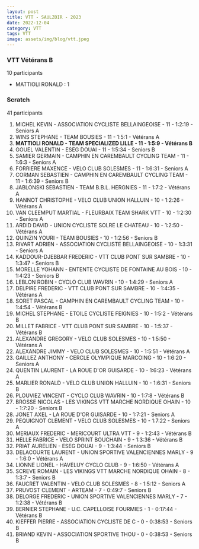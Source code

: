 ```yaml
---
layout: post
title: VTT - SAULZOIR - 2023
date: 2022-12-04
category: VTT
tags: VTT
image: assets/img/blog/vtt.jpeg
---
```


### VTT Vétérans B
10 participants
- MATTIOLI RONALD : 1

### Scratch
41 participants
1. MICHEL KEVIN - ASSOCIATION CYCLISTE BELLAINGEOISE - 11 - 1:2:19 - Seniors A
2. WINS STEPHANE - TEAM BOUSIES - 11 - 1:5:1 - Vétérans A
3. **MATTIOLI RONALD - TEAM SPECIALIZED LILLE - 11 - 1:5:9 - Vétérans B**
4. GOUEL VALENTIN - ESEG DOUAI - 11 - 1:5:34 - Seniors B
5. SAMIER GERMAIN - CAMPHIN EN CAREMBAULT CYCLING TEAM - 11 - 1:6:3 - Seniors A
6. FORRIERE MAXENCE - VELO CLUB SOLESMES - 11 - 1:6:31 - Seniors A
7. CORMAN SEBASTIEN - CAMPHIN EN CAREMBAULT CYCLING TEAM - 11 - 1:6:39 - Seniors B
8. JABLONSKI SEBASTIEN - TEAM B.B.L. HERGNIES - 11 - 1:7:2 - Vétérans A
9. HANNOT CHRISTOPHE - VELO CLUB UNION HALLUIN - 10 - 1:2:26 - Vétérans A
10. VAN CLEEMPUT MARTIAL - FLEURBAIX TEAM SHARK VTT - 10 - 1:2:30 - Seniors A
11. ARDID DAVID - UNION CYCLISTE SOLRE LE CHATEAU - 10 - 1:2:50 - Vétérans A
12. QUINZIN YOURI - TEAM BOUSIES - 10 - 1:2:56 - Seniors B
13. RIVART ADRIEN - ASSOCIATION CYCLISTE BELLAINGEOISE - 10 - 1:3:31 - Seniors A
14. KADDOUR-DJEBBAR FREDERIC - VTT  CLUB PONT SUR SAMBRE - 10 - 1:3:47 - Seniors B
15. MORELLE YOHANN - ENTENTE CYCLISTE DE FONTAINE AU BOIS - 10 - 1:4:23 - Seniors B
16. LEBLON ROBIN - CYCLO CLUB WAVRIN - 10 - 1:4:29 - Seniors A
17. DELPIRE FREDERIC - VTT  CLUB PONT SUR SAMBRE - 10 - 1:4:35 - Vétérans A
18. SORET PASCAL - CAMPHIN EN CAREMBAULT CYCLING TEAM - 10 - 1:4:54 - Vétérans B
19. MICHEL STEPHANE - ETOILE CYCLISTE FEIGNIES - 10 - 1:5:2 - Vétérans B
20. MILLET FABRICE - VTT  CLUB PONT SUR SAMBRE - 10 - 1:5:37 - Vétérans B
21. ALEXANDRE GREGORY - VELO CLUB SOLESMES - 10 - 1:5:50 - Vétérans A
22. ALEXANDRE JIMMY - VELO CLUB SOLESMES - 10 - 1:5:51 - Vétérans A
23. GAILLEZ ANTHONY - CERCLE OLYMPIQUE MARCOING - 10 - 1:6:20 - Seniors A
24. QUENTIN LAURENT - LA ROUE D'OR GUISARDE - 10 - 1:6:23 - Vétérans A
25. MARLIER RONALD - VELO CLUB UNION HALLUIN - 10 - 1:6:31 - Seniors B
26. PLOUVIEZ VINCENT - CYCLO CLUB WAVRIN - 10 - 1:7:8 - Vétérans B
27. BROSSE NICOLAS - LES VIKINGS VTT MARCHE NORDIQUE OHAIN - 10 - 1:7:20 - Seniors B
28. JONET AXEL - LA ROUE D'OR GUISARDE - 10 - 1:7:21 - Seniors A
29. PEQUIGNOT CLEMENT - VELO CLUB SOLESMES - 10 - 1:7:22 - Seniors A
30. MERIAUX FREDERIC - MERICOURT ULTRA VTT - 9 - 1:2:43 - Vétérans B
31. HELLE FABRICE - VELO SPRINT BOUCHAIN - 9 - 1:3:36 - Vétérans B
32. PRIAT AURELIEN - ESEG DOUAI - 9 - 1:3:44 - Seniors B
33. DELACOURTE LAURENT - UNION SPORTIVE VALENCIENNES MARLY - 9 - 1:6:0 - Vétérans A
34. LIONNE LIONEL - HAVELUY CYCLO CLUB - 9 - 1:6:50 - Vétérans A
35. SCREVE ROMAIN - LES VIKINGS VTT MARCHE NORDIQUE OHAIN - 8 - 1:3:7 - Seniors B
36. FAUCRET VALENTIN - VELO CLUB SOLESMES - 8 - 1:5:12 - Seniors A
37. PRUVOST CLEMENT - ARTEAM - 7 - 0:49:7 - Seniors B
38. DELORGE FREDERIC - UNION SPORTIVE VALENCIENNES MARLY - 7 - 1:2:38 - Vétérans B
39. BERNIER STEPHANE - U.C. CAPELLOISE FOURMIES - 1 - 0:17:44 - Vétérans B
40. KIEFFER PIERRE - ASSOCIATION CYCLISTE DE C - 0 - 0:38:53 - Seniors B
41. BRIAND KEVIN - ASSOCIATION SPORTIVE THOU - 0 - 0:38:53 - Seniors B
